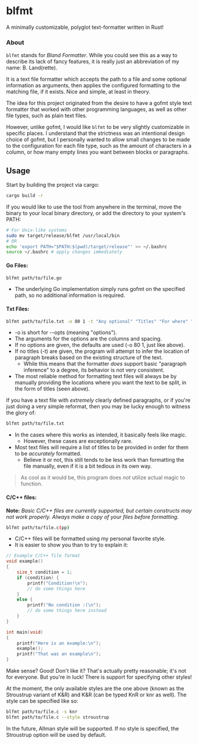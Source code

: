 # blfmt

A minimally customizable, polyglot text-formatter written in Rust!

### About

`blfmt` stands for *Bland Formatter*. While you could see this as a way to describe its lack of fancy features, it is really just an abbreviation of my name: B. Land(rette).

It is a text file formatter which accepts the path to a file and some optional information as arguments, then applies the configured formatting to the matching file, if it exists.  Nice and simple, at least in theory. 

The idea for this project originated from the desire to have a gofmt style text formatter that worked with other programming languages, as well as other file types, such as plain text files. 

However, unlike gofmt, I would like `blfmt` to be very slightly customizable in specific places. I understand that the strictness was an intentional design choice of gofmt, but I personally wanted to allow small changes to be made to the configuration for each file type, such as the amount of characters in a column, or how many empty lines you want between blocks or paragraphs.

## Usage

Start by building the project via cargo:
```bash
cargo build -r
```
If you would like to use the tool from anywhere in the terminal, move the binary to your local binary directory, or add the directory to your system's PATH:
```bash
# For Unix-like systems
sudo mv target/release/blfmt /usr/local/bin
# OR 
echo 'export PATH="$PATH:$(pwd)/target/release"' >> ~/.bashrc
source ~/.bashrc # apply changes immediately
```

#### Go Files:
```bash
blfmt path/to/file.go
```
 - The underlying Go implementation simply runs gofmt on the specified path, 
    so no additional information is required.

#### Txt Files:
```bash
blfmt path/to/file.txt -o 80 1 -t "Any optional" "Titles" "For where" "You want" "The file split"
```
 - -o is short for --opts (meaning "options").
 - The arguments for the options are the columns and spacing. 
 - If no options are given, the defaults are used (-o 80 1, just like above).
 - If no titles (-t) are given, the program will attempt to infer the location of 
    paragraph breaks based on the existing structure of the text.
    - While this means that the formatter *does* support basic "paragraph inference" 
        to a degree, its behavior is not very consistent. 
 - The most reliable method for formatting text files will always be by manually 
    providing the locations where you want the text to be split, in the form of 
    titles (seen above).

If you have a text file with *extremely* clearly defined paragraphs, 
or if you're just doing a very simple reformat, then you may be lucky enough 
to witness the glory of:
```bash
blfmt path/to/file.txt
```
 - In the cases where this works as intended, it basically feels like magic. 
    - However, these cases are exceptionally rare.
 - Most text files will require a list of titles to be provided in order for them
    to be *accurately* formatted. 
    - Believe it or not, this still tends to be less work than formatting the file manually,
        even if it is a bit tedious in its own way.

 > As cool as it would be, this program does *not* utilize actual magic to function.

#### C/C++ files:

**Note:** *Basic C/C++ files are currently supported, but certain constructs may not work properly. Always make a copy of your files before formatting.*

```bash
blfmt path/to/file.c(pp)
```

 - C/C++ files will be formatted using my personal favorite style. 
 - It is easier to show you than to try to explain it:
```c
// Example C/C++ file format
void example()
{
    size_t condition = 1;
    if (condition) {
        printf("Condition!\n");
        // do some things here
    }
    else {
        printf("No condition :(\n");
        // do some things here instead
    }
}

int main(void)
{
    printf("Here is an example:\n");
    example();
    printf("That was an example\n");
}
```
Make sense? Good!
Don't like it? That's actually pretty reasonable; it's not for everyone. 
But you're in luck! There is support for specifying other styles!

At the moment, the only available styles are the one above (known as the Stroustrup 
variant of K&R) and K&R (can be typed KnR or knr as well). The style can be specified 
like so:

```bash
blfmt path/to/file.c -s knr
blfmt path/to/file.c --style stroustrup
```
In the future, Allman style will be supported. If no style is specified, the 
Stroustrup option will be used by default.
